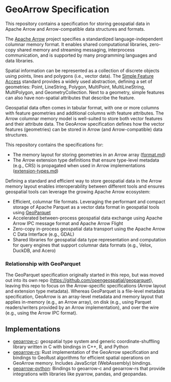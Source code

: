 
# GeoArrow Specification

This repository contains a specification for storing geospatial data in Apache Arrow
and Arrow-compatible data structures and formats.

The [Apache Arrow](https://arrow.apache.org/) project specifies a standardized
language-independent columnar memory format. It enables shared computational libraries,
zero-copy shared memory and streaming messaging, interprocess communication, and is
supported by many programming languages and data libraries.

Spatial information can be represented as a collection of discrete objects using points,
lines and polygons (i.e., vector data). The
[Simple Feature Access](https://www.ogc.org/standards/sfa) standard provides a widely
used abstraction, defining a set of geometries: Point, LineString, Polygon, MultiPoint,
MultiLineString, MultiPolygon, and GeometryCollection. Next to a geometry, simple features
can also have non-spatial attributes that describe the feature.

Geospatial data often comes in tabular format, with one or more columns with
feature geometries and additional columns with feature attributes. The Arrow columnar
memory model is well-suited to store both vector features and
their attribute data. The GeoArrow specification defines how the vector features
(geometries) can be stored in Arrow (and Arrow-compatible) data structures.

This repository contains the specifications for:

- The memory layout for storing geometries in an Arrow array ([format.md](./format.md))
- The Arrow extension type definitions that ensure type-level metadata (e.g., CRS) is
  propagated when used in Arrow implementations ([extension-types.md](./extension-types.md))

Defining a standard and efficient way to store geospatial data in the Arrow memory
layout enables interoperability between different tools and ensures geospatial tools can
leverage the growing Apache Arrow ecosystem:

- Efficient, columnar file formats. Leveraging the performant and compact storage of
  Apache Parquet as a vector data format in geospatial tools using
  [GeoParquet](https://github.com/opengeospatial/geoparquet/)
- Accelerated between-process geospatial data exchange using Apache Arrow IPC message
  format and Apache Arrow Flight
- Zero-copy in-process geospatial data transport using the Apache Arrow C Data Interface
  (e.g., GDAL)
- Shared libraries for geospatial data type representation and computation for query
  engines that support columnar data formats (e.g., Velox, DuckDB, and Acero)

### Relationship with GeoParquet

The GeoParquet specification originally started in this repo, but was moved out into its
own repo (https://github.com/opengeospatial/geoparquet), leaving this repo to focus on
the Arrow-specific specifications (Arrow layout and extension type metadata). Whereas
GeoParquet is a file-level metadata specification, GeoArrow is an array-level metadata
and memory layout that applies in-memory (e.g., an Arrow array), on disk (e.g., using
Parquet readers/writers provided by an Arrow implementation), and over the wire (e.g.,
using the Arrow IPC format).

## Implementations

* [geoarrow-c](https://github.com/geoarrow/geoarrow-c): geospatial type system and
  generic coordinate-shuffling library written in C with bindings in C++, R, and Python
* [geoarrow-rs](https://github.com/geoarrow/geoarrow-rs/): Rust implementation of the
  GeoArrow specification and bindings to GeoRust algorithms for efficient spatial
  operations on GeoArrow memory. Includes JavaScript (WebAssembly) bindings.
* [geoarrow-python](https://github.com/geoarrow/geoarrow-python): Bindings to geoarrow-c
  and geoarrow-rs that provide integrations with libraries like pyarrow, pandas, and
  geopandas.
